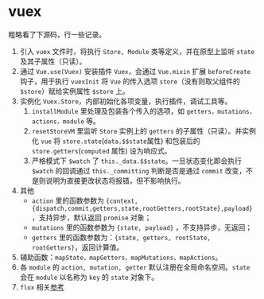 # vuex

粗略看了下源码，行一些记录。

1. 引入 `vuex` 文件时，将执行 `Store, Module` 类等定义，并在原型上监听 `state` 及其子属性（只读）。
2. 通过 `Vue.use(Vuex)` 安装插件 `Vuex`，会通过 `Vue.mixin` 扩展 `beforeCreate` 钩子，用于执行 `vuexInit` 将 `Vue` 的传入选项 `store`（没有则取父组件的 `$store`）赋给实例属性 `$store` 上。
3. 实例化 `Vuex.Store`，内部初始化各项变量，执行插件，调试工具等。
   1. `installModule` 里处理及包装各个传入的选项，如 `getters，mutations，actions，module` 等。
   2. `resetStoreVM` 里监听 `Store` 实例上的 `getters` 的子属性（只读）。并实例化 `vue` 将 `store.state`(`data.$$state`属性) 和包装后的 `store.getters`(`computed` 属性) 设为响应式。
   3. 严格模式下 `$watch` 了 `this._data.$$state`。一旦状态变化即会执行 `$watch` 的回调通过 `this._committing` 判断是否是通过 `commit` 改变，不是则说明为直接更改状态将报错，但不影响执行。
4. 其他
   - `action` 里的函数参数为 `{context,{dispatch,commit,getters,state,rootGetters,rootState},payload}`，支持异步，默认返回 `promise` 对象；
   - `mutations` 里的函数参数为 `{state, payload}` ，不支持异步，无返回；
   - `getters` 里的函数参数为：`{state, getters, rootState, rootGetters}`，返回计算值。
5. 辅助函数：`mapState，mapGetters，mapMutations，mapActions`。
6. 各 `module` 的 `action, mutation, getter` 默认注册在全局命名空间。`state` 会在 `module` 以名称为 `key` 的 `state` 对象下。
7. `flux` 相关[参考](http://www.ruanyifeng.com/blog/2016/01/flux.html)
